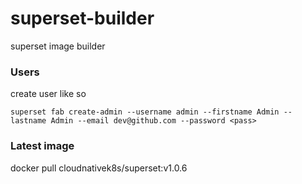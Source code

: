# superset-builder
superset image builder

### Users
create user like so
```
superset fab create-admin --username admin --firstname Admin --lastname Admin --email dev@github.com --password <pass>

```

### Latest image
docker pull cloudnativek8s/superset:v1.0.6
